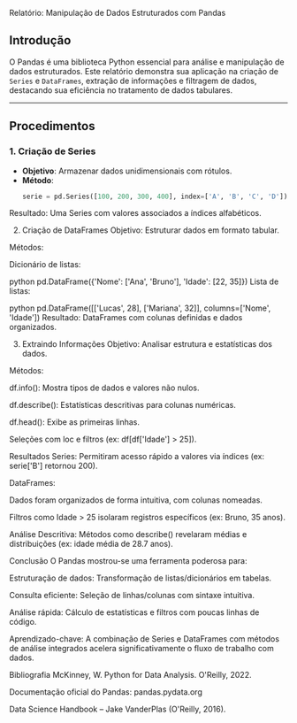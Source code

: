 Relatório: Manipulação de Dados Estruturados com Pandas

## Introdução
O Pandas é uma biblioteca Python essencial para análise e manipulação de dados estruturados. Este relatório demonstra sua aplicação na criação de `Series` e `DataFrames`, extração de informações e filtragem de dados, destacando sua eficiência no tratamento de dados tabulares.

---

## Procedimentos

### 1. **Criação de Series**
- **Objetivo**: Armazenar dados unidimensionais com rótulos.
- **Método**: 
  ```python
  serie = pd.Series([100, 200, 300, 400], index=['A', 'B', 'C', 'D'])
Resultado: Uma Series com valores associados a índices alfabéticos.

2. Criação de DataFrames
Objetivo: Estruturar dados em formato tabular.

Métodos:

Dicionário de listas:

python
pd.DataFrame({'Nome': ['Ana', 'Bruno'], 'Idade': [22, 35]})
Lista de listas:

python
pd.DataFrame([['Lucas', 28], ['Mariana', 32]], columns=['Nome', 'Idade'])
Resultado: DataFrames com colunas definidas e dados organizados.

3. Extraindo Informações
Objetivo: Analisar estrutura e estatísticas dos dados.

Métodos:

df.info(): Mostra tipos de dados e valores não nulos.

df.describe(): Estatísticas descritivas para colunas numéricas.

df.head(): Exibe as primeiras linhas.

Seleções com loc e filtros (ex: df[df['Idade'] > 25]).

Resultados
Series: Permitiram acesso rápido a valores via índices (ex: serie['B'] retornou 200).

DataFrames:

Dados foram organizados de forma intuitiva, com colunas nomeadas.

Filtros como Idade > 25 isolaram registros específicos (ex: Bruno, 35 anos).

Análise Descritiva: Métodos como describe() revelaram médias e distribuições (ex: idade média de 28.7 anos).

Conclusão
O Pandas mostrou-se uma ferramenta poderosa para:

Estruturação de dados: Transformação de listas/dicionários em tabelas.

Consulta eficiente: Seleção de linhas/colunas com sintaxe intuitiva.

Análise rápida: Cálculo de estatísticas e filtros com poucas linhas de código.

Aprendizado-chave: A combinação de Series e DataFrames com métodos de análise integrados acelera significativamente o fluxo de trabalho com dados.

Bibliografia
McKinney, W. Python for Data Analysis. O'Reilly, 2022.

Documentação oficial do Pandas: pandas.pydata.org

Data Science Handbook – Jake VanderPlas (O'Reilly, 2016).
